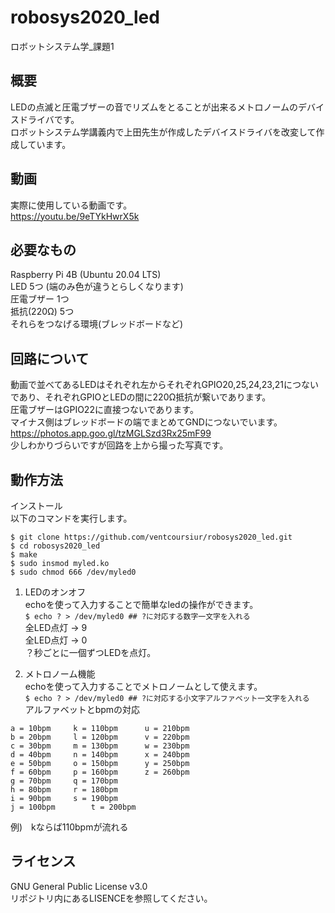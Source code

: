 # robosys2020_led
ロボットシステム学_課題1

## 概要
LEDの点滅と圧電ブザーの音でリズムをとることが出来るメトロノームのデバイスドライバです。  
ロボットシステム学講義内で上田先生が作成したデバイスドライバを改変して作成しています。  
  
## 動画
実際に使用している動画です。  
https://youtu.be/9eTYkHwrX5k  

## 必要なもの
Raspberry Pi 4B (Ubuntu 20.04 LTS)  
LED 5つ (端のみ色が違うとらしくなります)  
圧電ブザー 1つ  
抵抗(220Ω) 5つ  
それらをつなげる環境(ブレッドボードなど)  

## 回路について
動画で並べてあるLEDはそれぞれ左からそれぞれGPIO20,25,24,23,21につないであり、それぞれGPIOとLEDの間に220Ω抵抗が繋いであります。  
圧電ブザーはGPIO22に直接つないであります。  
マイナス側はブレッドボードの端でまとめてGNDにつないでいます。  
https://photos.app.goo.gl/tzMGLSzd3Rx25mF99  
少しわかりづらいですが回路を上から撮った写真です。  

## 動作方法
インストール  
以下のコマンドを実行します。  
  
```
$ git clone https://github.com/ventcoursiur/robosys2020_led.git  
$ cd robosys2020_led  
$ make  
$ sudo insmod myled.ko  
$ sudo chmod 666 /dev/myled0  
```
1. LEDのオンオフ  
  echoを使って入力することで簡単なledの操作ができます。  
  `$ echo ? > /dev/myled0 ## ?に対応する数字一文字を入れる`  
  全LED点灯 → 9  
  全LED点灯 → 0  
  ？秒ごとに一個ずつLEDを点灯。  
  
2. メトロノーム機能  
  echoを使って入力することでメトロノームとして使えます。  
  `$ echo ? > /dev/myled0 ## ?に対応する小文字アルファベット一文字を入れる`  
  アルファベットとbpmの対応  
  ```
  a = 10bpm		k = 110bpm		u = 210bpm  
  b = 20bpm		l = 120bpm		v = 220bpm  
  c = 30bpm		m = 130bpm		w = 230bpm  
  d = 40bpm		n = 140bpm		x = 240bpm  
  e = 50bpm		o = 150bpm		y = 250bpm  
  f = 60bpm		p = 160bpm		z = 260bpm  
  g = 70bpm		q = 170bpm  
  h = 80bpm		r = 180bpm  
  i = 90bpm		s = 190bpm  
  j = 100bpm		t = 200bpm
  ```
  例)　kならば110bpmが流れる  
  
## ライセンス
GNU General Public License v3.0  
リポジトリ内にあるLISENCEを参照してください。  

